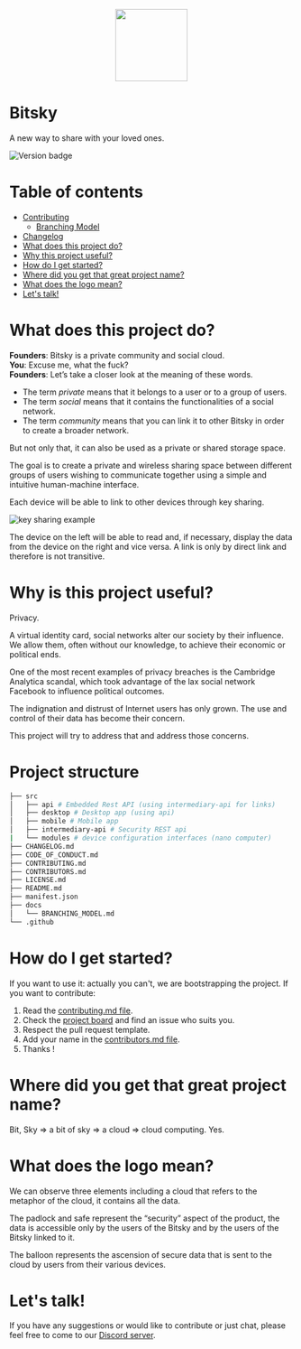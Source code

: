 <p align='center'>
  <img src="https://i.imgur.com/KnR7BQm.png" width="128">
</p>

# Bitsky
A new way to share with your loved ones.

![Version badge](https://img.shields.io/github/manifest-json/v/bitsky-team/bitsky/develop.svg?label=version)

Table of contents
=================
* [Contributing](CONTRIBUTING.md)
  * [Branching Model](docs/BRANCHING_MODEL.md)
* [Changelog](CHANGELOG.md)
* [What does this project do?](#what-does-this-project-do)
* [Why this project useful?](#why-is-this-project-useful)
* [How do I get started?](#how-do-i-get-started)
* [Where did you get that great project name?](#where-did-you-get-that-great-project-name)
* [What does the logo mean?](#what-does-the-logo-mean)
* [Let's talk!](#lets-talk)

What does this project do?
==========================
**Founders**: Bitsky is a private community and social cloud.  
**You**: Excuse me, what the fuck?  
**Founders**: Let’s take a closer look at the meaning of these words.
 - The term *private* means that it belongs to a user or to a group of users.
 - The term *social* means that it contains the functionalities of a social network.
 - The term *community* means that you can link it to other Bitsky in order to create a broader network.

But not only that, it can also be used as a private or shared storage space.

The goal is to create a private and wireless sharing space between different groups of users wishing to communicate together using a simple and intuitive human-machine interface.

Each device will be able to link to other devices through key sharing.

![key sharing example](https://i.imgur.com/cJdEtb7.png)

The device on the left will be able to read and, if necessary, display the data from the device on the right and vice versa. A link is only by direct link and therefore is not transitive.

Why is this project useful?
===========================
Privacy.

A virtual identity card, social networks alter our society by their influence. We allow them, often without our knowledge, to achieve their economic or political ends.

One of the most recent examples of privacy breaches is the Cambridge Analytica scandal, which took advantage of the lax social network Facebook to influence political outcomes.

The indignation and distrust of Internet users has only grown. The use and control of their data has become their concern.

This project will try to address that and address those concerns.

Project structure
=================

```bash
├── src
│   ├── api # Embedded Rest API (using intermediary-api for links)
│   ├── desktop # Desktop app (using api)
│   ├── mobile # Mobile app
│   ├── intermediary-api # Security REST api
|   └── modules # device configuration interfaces (nano computer)
├── CHANGELOG.md
├── CODE_OF_CONDUCT.md
├── CONTRIBUTING.md
├── CONTRIBUTORS.md
├── LICENSE.md
├── README.md
├── manifest.json
├── docs
│   └── BRANCHING_MODEL.md
└── .github
```


How do I get started?
=====================
If you want to use it: actually you can't, we are bootstrapping the project.
If you want to contribute:
 1. Read the [contributing.md file](CONTRIBUTING.md).
 2. Check the [project board](https://github.com/bitsky-team/bitsky/projects/2) and find an issue who suits you.
 3. Respect the pull request template.
 4. Add your name in the [contributors.md file](CONTRIBUTORS.md).
 5. Thanks !
 
Where did you get that great project name?
==========================================
Bit, Sky => a bit of sky => a cloud => cloud computing. Yes.

What does the logo mean?
========================
We can observe three elements including a cloud that refers to the metaphor of the cloud, it contains all the data.

The padlock and safe represent the “security” aspect of the product, the data is accessible only by the users of the Bitsky and by the users of the Bitsky linked to it.

The balloon represents the ascension of secure data that is sent to the cloud by users from their various devices.

Let's talk!
===========
If you have any suggestions or would like to contribute or just chat, please feel free to come to our [Discord server](https://discord.gg/nNmB7Sz).
